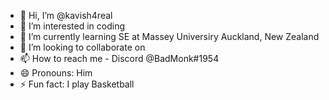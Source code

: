 - 👋 Hi, I’m @kavish4real
- 👀 I’m interested in coding
- 🌱 I’m currently learning SE at Massey Universiry Auckland, New Zealand
- 💞️ I’m looking to collaborate on 
- 📫 How to reach me - Discord @BadMonk#1954
- 😄 Pronouns: Him
- ⚡ Fun fact: I play Basketball

<!---
kavish4real/kavish4real is a ✨ special ✨ repository because its `README.md` (this file) appears on your GitHub profile.
You can click the Preview link to take a look at your changes.
--->
